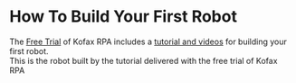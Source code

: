 # How To Build Your First Robot
The [Free Trial](https://www.kofax.com/Products/rpa/rpa-free-trial?crmCampaignID=CMP-14645-N3B9L9) of Kofax RPA includes a [tutorial and videos](https://www.kofax.com/Learn/Videos/kofax-rpa-tutorials) for building your first robot.  
This is the robot built by the tutorial delivered with the free trial of Kofax RPA
